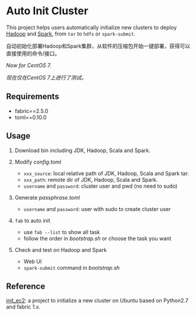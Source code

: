 # Auto Init Cluster
This project helps users automatically initialize new clusters to deploy [Hadoop](https://hadoop.apache.org/) 
and [Spark](https://spark.apache.org/), from `tar` to `hdfs` or `spark-submit`.

自动初始化部署Hadoop和Spark集群，从软件的压缩包开始一键部署，获得可以直接使用的命令/接口。

*Now for CentOS 7.*

*现在仅在CentOS 7上进行了测试。*

## Requirements
* fabric==2.5.0
* toml==0.10.0

## Usage
1. Download bin including JDK, Hadoop, Scala and Spark.

2. Modify *config.toml*
    * `xxx_source`: local relative path of JDK, Hadoop, Scala and Spark tar. 
    * `xxx_path`: remote dir of JDK, Hadoop, Scala and Spark.
    * `username` and `password`: cluster user and pwd (no need to sudo)

3. Generate *passphrase.toml*
    * `username` and `password`: user with sudo to create cluster user
    
4. `fab` to auto init
    * use `fab --list` to show all task
    * follow the order in *bootstrap.sh* or choose the task you want

5. Check and test on Hadoop and Spark
    * Web UI
    * `spark-submit` command in *bootstrap.sh*

## Reference
[init_ec2](https://github.com/jixuan1989/init_ec2):
a project to initialize a new cluster on Ubuntu based on Python2.7 and fabric 1.x. 

